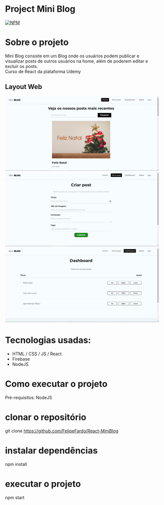 # Project Mini Blog
[![NPM](https://img.shields.io/npm/l/react)](https://github.com/FelipeFardo/React-MiniBlog/blob/main/LICENSE)


# Sobre o projeto
Mini Blog consiste em um Blog onde os usuários podem publicar e visualizar posts de outros usuários na home, além de poderem editar e excluir os posts.<br/>
Curso de React da plataforma Udemy

## Layout Web
![Web Home](https://github.com/FelipeFardo/assets/blob/main/React-MiniBlog/Screenshot_1.png)
![Web Post](https://github.com/FelipeFardo/assets/blob/main/React-MiniBlog/Screenshot_2.png)
![Web Dashboard](https://github.com/FelipeFardo/assets/blob/main/React-MiniBlog/Screenshot_3.png)

# Tecnologias usadas:

- HTML / CSS / JS / React
- Firebase
- NodeJS

# Como executar o projeto

Pré-requisitos: NodeJS

# clonar o repositório
git clone https://github.com/FelipeFardo/React-MiniBlog

# instalar dependências
npm install

# executar o projeto
npm start
